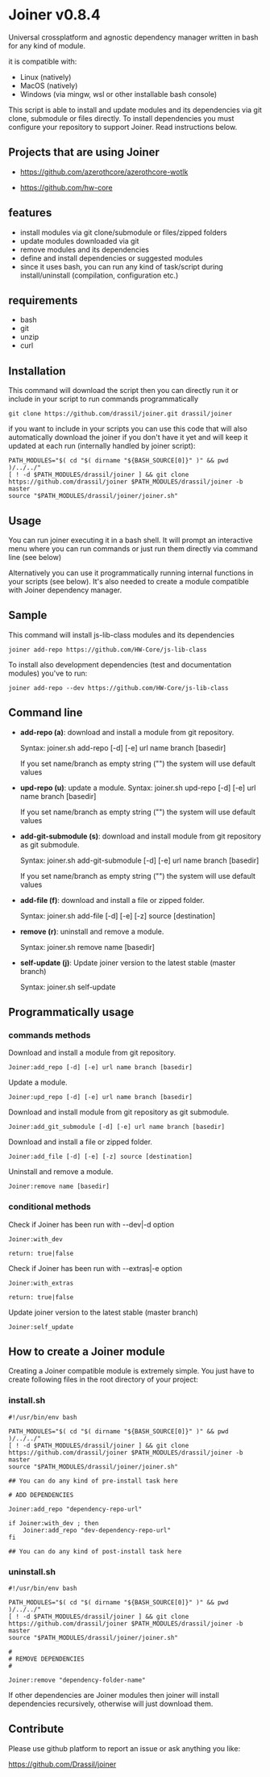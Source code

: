 # Joiner v0.8.4

Universal crossplatform and agnostic dependency manager written in bash for any kind of module. 

it is compatible with:

- Linux (natively)
- MacOS (natively)
- Windows (via mingw, wsl or other installable bash console)

This script is able to install and update modules and its dependencies via git clone, submodule or files directly.
To install dependencies you must configure your repository to support Joiner. Read instructions below.

## Projects that are using Joiner

- https://github.com/azerothcore/azerothcore-wotlk

- https://github.com/hw-core

## features

- install modules via git clone/submodule or files/zipped folders
- update modules downloaded via git
- remove modules and its dependencies
- define and install dependencies or suggested modules
- since it uses bash, you can run any kind of task/script during install/uninstall (compilation, configuration etc.)

## requirements

- bash
- git
- unzip
- curl

## Installation

This command will download the script then you can directly run it or include in your script to run commands programmatically   

```
git clone https://github.com/drassil/joiner.git drassil/joiner
```

if you want to include in your scripts you can use this code that will also automatically download the joiner if you don't have it yet and will keep it updated at each run (internally handled by joiner script):

```
PATH_MODULES="$( cd "$( dirname "${BASH_SOURCE[0]}" )" && pwd )/../../"
[ ! -d $PATH_MODULES/drassil/joiner ] && git clone https://github.com/drassil/joiner $PATH_MODULES/drassil/joiner -b master
source "$PATH_MODULES/drassil/joiner/joiner.sh"
```

## Usage

You can run joiner executing it in a bash shell. It will prompt an interactive menu where you can run commands or just run them directly via command line (see below)

Alternatively you can use it programmatically running internal functions in your scripts (see below). It's also needed to create a module compatible with Joiner dependency manager.

## Sample

This command will install js-lib-class modules and its dependencies

    joiner add-repo https://github.com/HW-Core/js-lib-class

To install also development dependencies (test and documentation modules) you've to run:

    joiner add-repo --dev https://github.com/HW-Core/js-lib-class

## Command line

- **add-repo (a)**: download and install a module from git repository.
  
  Syntax: joiner.sh add-repo [-d] [-e] url name branch [basedir]
  
  If you set name/branch as empty string ("") the system will use default values

- **upd-repo (u)**: update a module.
  Syntax: joiner.sh upd-repo [-d] [-e] url name branch [basedir]
  
  If you set name/branch as empty string ("") the system will use default values

- **add-git-submodule (s)**: download and install module from git repository as git submodule.
  
  Syntax: joiner.sh add-git-submodule [-d] [-e] url name branch [basedir]

  If you set name/branch as empty string ("") the system will use default values


- **add-file (f)**: download and install a file or zipped folder.

  Syntax: joiner.sh add-file [-d] [-e] [-z] source [destination]

- **remove (r)**: uninstall and remove a module.

  Syntax: joiner.sh remove name [basedir]

- **self-update (j)**: Update joiner version to the latest stable (master branch)

  Syntax: joiner.sh self-update



## Programmatically usage

### commands methods
Download and install a module from git repository.

    Joiner:add_repo [-d] [-e] url name branch [basedir]

Update a module.

    Joiner:upd_repo [-d] [-e] url name branch [basedir]

Download and install module from git repository as git submodule.
    
    Joiner:add_git_submodule [-d] [-e] url name branch [basedir]

Download and install a file or zipped folder.

    Joiner:add_file [-d] [-e] [-z] source [destination]

Uninstall and remove a module.

    Joiner:remove name [basedir]

### conditional methods

Check if Joiner has been run with --dev|-d option

    Joiner:with_dev

    return: true|false

Check if Joiner has been run with --extras|-e option

    Joiner:with_extras

    return: true|false

Update joiner version to the latest stable (master branch)

    Joiner:self_update


## How to create a Joiner module

Creating a Joiner compatible module is extremely simple.
You just have to create following files in the root directory of your project:

### install.sh

```
#!/usr/bin/env bash

PATH_MODULES="$( cd "$( dirname "${BASH_SOURCE[0]}" )" && pwd )/../../"
[ ! -d $PATH_MODULES/drassil/joiner ] && git clone https://github.com/drassil/joiner $PATH_MODULES/drassil/joiner -b master
source "$PATH_MODULES/drassil/joiner/joiner.sh"

## You can do any kind of pre-install task here

# ADD DEPENDENCIES

Joiner:add_repo "dependency-repo-url"

if Joiner:with_dev ; then
    Joiner:add_repo "dev-dependency-repo-url"
fi

## You can do any kind of post-install task here
```


### uninstall.sh


```
#!/usr/bin/env bash

PATH_MODULES="$( cd "$( dirname "${BASH_SOURCE[0]}" )" && pwd )/../../"
[ ! -d $PATH_MODULES/drassil/joiner ] && git clone https://github.com/drassil/joiner $PATH_MODULES/drassil/joiner -b master
source "$PATH_MODULES/drassil/joiner/joiner.sh"

#
# REMOVE DEPENDENCIES
#

Joiner:remove "dependency-folder-name"

```

If other dependencies are Joiner modules then joiner will install dependencies recursively, otherwise will just download them.


## Contribute

Please use github platform to report an issue or ask anything you like:

https://github.com/Drassil/joiner







